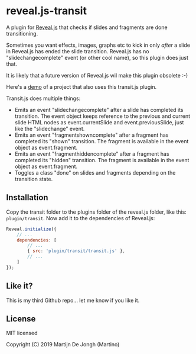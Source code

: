 # reveal.js-transit
A plugin for [Reveal.js](https://revealjs.com) that checks if slides and fragments are done transitioning.


Sometimes you want effects, images, graphs etc to kick in only *after* a slide in Reveal.js has ended the slide transition. Reveal.js has no "slidechangecomplete" event (or other cool name), so this plugin does just that. 


It is likely that a future version of Reveal.js wil make this plugin obsolete :-)


Here's a [demo](https://martinomagnifico.github.io/reveal.js-appearance/demo.html) of a project that also uses this transit.js plugin.


Transit.js does multiple things:
* Emits an event "slidechangecomplete" after a slide has completed its transition. The event object keeps reference to the previous and current slide HTML nodes as event.currentSlide and event.previousSlide, just like the "slidechange" event.
* Emits an event "fragmentshowncomplete" after a fragment has completed its "shown" transition. The fragment is available in the event object as event.fragment.
* Emits an event "fragmenthiddencomplete" after a fragment has completed its "hidden" transition. The fragment is available in the event object as event.fragment.
* Toggles a class "done" on slides and fragments depending on the transition state. 


## Installation

Copy the transit folder to the plugins folder of the reveal.js folder, like this: `plugin/transit`. Now add it to the dependencies of Reveal.js:


```javascript
Reveal.initialize({
	// ...
	dependencies: [
		// ... 
		{ src: 'plugin/transit/transit.js' },
		// ... 
	]
});
```

## Like it?
This is my third Github repo... let me know if you like it.


## License
MIT licensed

Copyright (C) 2019 Martijn De Jongh (Martino)
